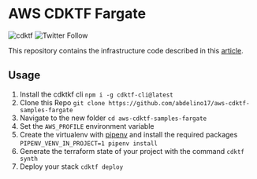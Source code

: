# AWS CDKTF Fargate

![cdktf](https://img.shields.io/badge/cdktf-0.20.8-informational)
![Twitter Follow](https://img.shields.io/twitter/follow/abdelFare?logoColor=lime&style=social)

This repository contains the infrastructure code described in this [article](https://blog.abdelfare.me/post/deploy-springboot-on-aws-ecs-using-cdktf).

## Usage

1. Install the cdktkf cli `npm i -g cdktf-cli@latest`
2. Clone this Repo `git clone https://github.com/abdelino17/aws-cdktf-samples-fargate`
3. Navigate to the new folder `cd aws-cdktf-samples-fargate`
4. Set the `AWS_PROFILE` environment variable
5. Create the virtualenv with [pipenv](https://pipenv.pypa.io/en/latest/) and install the required packages `PIPENV_VENV_IN_PROJECT=1 pipenv install`
6. Generate the terraform state of your project with the command `cdktf synth`
7. Deploy your stack `cdktf deploy`

